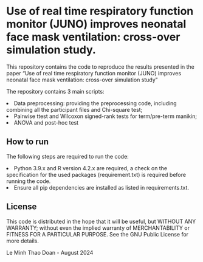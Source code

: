 # Use of real time respiratory function monitor (JUNO) improves neonatal face mask ventilation: cross-over simulation study.

This repository contains the code to reproduce the results presented in the paper “Use of real time respiratory function monitor (JUNO) improves neonatal face mask ventilation: cross-over simulation study"

The repository contains 3 main scripts:
<li> Data preprocessing: providing the preprocessing code, including combining all the participant files and Chi-square test; </li>
<li> Pairwise ttest and Wilcoxon signed-rank tests for term/pre-term manikin;</li>
<li> ANOVA and post-hoc test</li>

        

## How to run
The following steps are required to run the code:
<li> Python 3.9.x and R version 4.2.x are required, a check on the specification for the used packages (requirement.txt) is required before running the code. </li>
<li> Ensure all pip dependencies are installed as listed in requirements.txt. </li>


## License

This code is distributed in the hope that it will be useful, but WITHOUT ANY WARRANTY; without even the implied warranty of MERCHANTABILITY or FITNESS FOR A PARTICULAR PURPOSE. See the GNU Public License for more details.

Le Minh Thao Doan - August 2024
